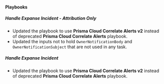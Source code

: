 
#### Playbooks

##### Handle Expanse Incident - Attribution Only

- Updated the playbook to use **Prisma Cloud Correlate Alerts v2** instead of deprecated **Prisma Cloud Correlate Alerts** playbook.
- Updated the inputs not to hold `OwnerNotificationBody` and `OwnerNotificationSubject` that are not used in any task.

##### Handle Expanse Incident

- Updated the playbook to use **Prisma Cloud Correlate Alerts v2** instead of deprecated **Prisma Cloud Correlate Alerts** playbook.

